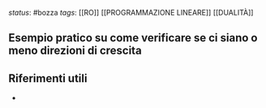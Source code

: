 *status*: #bozza 
*tags*: [[RO]] [[PROGRAMMAZIONE LINEARE]] [[DUALITÀ]]

## Esempio pratico su come verificare se ci siano o meno direzioni di crescita




## Riferimenti utili

* 